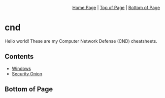 <p align="right">
  <a href="/README.md">Home Page</a> |
  <a href="/README.md#contents">Top of Page</a> |
  <a href="/README.md#bottom-of-page">Bottom of Page</a>
</p>

# cnd
Hello world! These are my Computer Network Defense (CND) cheatsheets. 

## Contents
* [Windows](/windows/)
* [Security Onion](/so/)

## Bottom of Page
